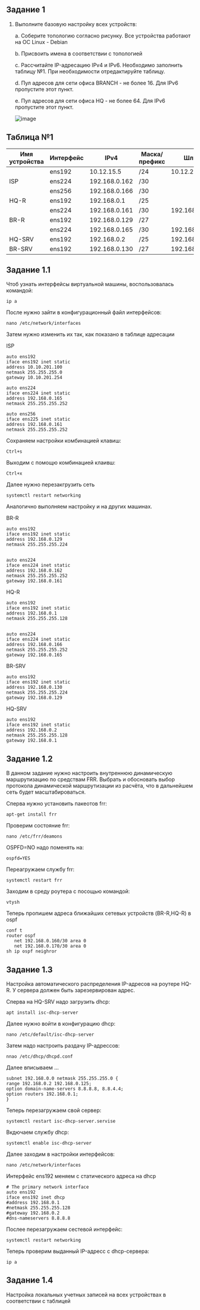 Задание 1
------------------
1. Выполните базовую настройку всех устройств:
   
  	a. Соберите топологию согласно рисунку. Все устройства работают на OC Linux - Debian

    b. Присвоить имена в соответствии с топологией

    c. Рассчитайте IP-адресацию IPv4 и IPv6. Необходимо заполнить таблицу №1. При необходимости 
    отредактируйте таблицу.
  
    d. Пул адресов для сети офиса BRANCH - не более 16. Для IPv6 пропустите этот пункт.

    e. Пул адресов для сети офиса HQ - не более 64. Для IPv6 пропустите этот пункт.





   ![image](https://github.com/goibova5/demo2024/assets/148867942/ea83f36c-9a0c-45a7-a77c-b9a490b0fd6d)

 

Таблица №1
-------------
|Имя устройства |Интерфейс|    IPv4      |Маска/префикс |    Шлюз     |
|---------------|---------|--------------|--------------|-------------|
|               |  ens192 |10.12.15.5    |  /24         |10.12.200.200|
|   ISP         |  ens224 |192.168.0.162 |  /30         |             |                              
|               |  ens256 |192.168.0.166 |  /30         |             |
|   HQ-R        |  ens192 |192.168.0.1   |  /25         |             |
|               |  ens224 |192.168.0.161 |  /30         |192.168.0.162|
|   BR-R        |  ens192 |192.168.0.129 |  /27         |             |
|               |  ens224 |192.168.0.165 |  /30         |192.168.0.166|
|   HQ-SRV      |  ens192 |192.168.0.2   |  /25         |192.168.0.1  |
|   BR-SRV      |  ens192 |192.168.0.130 |  /27         |192.168.0.129|



## Задание 1.1 

Чтоб узнать интерфейсы виртуальной машины, воспользовалась командой:
 
 ```
ip a
```

После нужно зайти в конфигурационный файл интерфейсов:
```
nano /etc/network/interfaces
```
Затем нужно изменить их так, как показано в таблице адресации


ISP
````
auto ens192
iface ens192 inet static
address 10.10.201.100
netmask 255.255.255.0
gateway 10.10.201.254

auto ens224
iface ens224 inet static
address 192.168.0.165
netmask 255.255.255.252

auto ens256
iface ens225 inet static
address 192.168.0.161
netmask 255.255.255.252
````

Сохраняем настройки комбинацией клавиш:

```
Ctrl+s
````
Выходим с помощю комбинацией клаивш:
```
Ctrl+x
```

Далее нужно перезакгрузить сеть
```
systemctl restart networking
````

Аналогично выполняем настройку и на других машинах.

BR-R
```
auto ens192
iface ens192 inet static
address 192.168.0.129
netmask 255.255.255.224


auto ens224
iface ens224 inet static
address 192.168.0.162
netmask 255.255.255.252
gateway 192.168.0.161
```

HQ-R
```
auto ens192
iface ens192 inet static
address 192.168.0.1
netmask 255.255.255.128


auto ens224
iface ens224 inet static
address 192.168.0.166
netmask 255.255.255.252
gateway 192.168.0.165
```

BR-SRV
```
auto ens192
iface ens192 inet static
address 192.168.0.130
netmask 255.255.255.224
gateway 192.168.0.129
```

HQ-SRV

```
auto ens192
iface ens192 inet static
address 192.168.0.2
netmask 255.255.255.128
gateway 192.168.0.1
```
Задание 1.2
-------
В данном задание нужно настроить внутреннюю динамическую маршрутизацию по средствам FRR. Выбрать и обосновать выбор протокола динамической маршрутизации из расчёта, что в дальнейшем сеть будет масштабироваться.

Сперва нужно установить пакеотов frr:
```
apt-get install frr
```

Проверим состояние frr:
```
nano /etc/frr/deamons
```

OSPFD=NO надо поменять на:
```
ospfd=YES
```

Переагружаем службу frr:
```
systemctl restart frr
```
Заходим в среду роутера с посощью командой:
```
vtysh
```

Теперь пропишем адреса ближайших сетевых устройств (BR-R,HQ-R) в ospf
```
conf t
router ospf
   net 192.168.0.160/30 area 0
   net 192.168.0.170/30 area 0
sh ip ospf neighror
```





Задание 1.3
----------

Настройка автоматического распределения IP-адресов на роутере HQ-R. У сервера должен быть зарезервирован адрес.

  Сперва на HQ-SRV надо загрузить dhcp:

```
apt install isc-dhcp-server
```

Далее нужно войти в конфигурацию dhcp:

```
nano /etc/default/isc-dhcp-server
```

Затем надо настроить раздачу IP-адрессов:
```
nnao /etc/dhcp/dhcpd.conf
```
Далее вписываем ...

```
subnet 192.168.0.0 netmask 255.255.255.0 {
range 192.168.0.2 192.168.0.125;
option domain-name-servers 8.8.8.8, 8.8.4.4;
option routers 192.168.0.1;
}
```
Теперь перезагружаем свой сервер:
```
systemctl restart isc-dhcp-server.servise
```
Вкдючаем службу dhcp:
```
systemctl enable isc-dhcp-server
```

Далее заходим в настройки интерфейсов:
```
nano /etc/network/interfaces
```
Интерфейс ens192 меняем с статического адреса на dhcp
```
# The primary network interface
auto ens192
iface ens192 inet dhcp
#address 192.168.0.1
#netmask 255.255.255.128
#gateway 192.168.0.2
#dns-nameservers 8.8.8.8
```
Послее перезагружаем сестевой интерфейс:
```
systemctl restart networking
```
Теперь проверим выданный IP-адресс с dhcp-сервера:
```
ip a
```


Задание 1.4
-----
Настройка локальных учетных записей на всех устройствах в соответствии с таблицей
